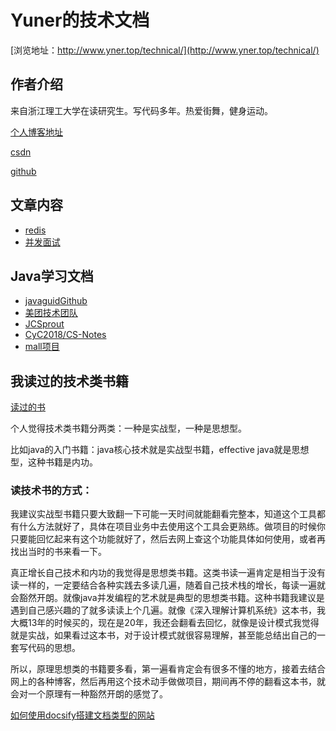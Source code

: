 # Yuner的技术文档

[浏览地址：http://www.yner.top/technical/](http://www.yner.top/technical/)


## 作者介绍
来自浙江理工大学在读研究生。写代码多年。热爱街舞，健身运动。

[个人博客地址](http://www.yner.top/)

[csdn](https://blog.csdn.net/nishuiaee)

[github](https://github.com/ivileey)



## 文章内容

- [redis](./docs/d-1redis.md)
- [并发面试](./docs/a-1并发面试.md)



## Java学习文档

- [javaguidGithub](https://github.com/Snailclimb/JavaGuide-Interview)
- [美团技术团队](https://tech.meituan.com/)
- [JCSprout](https://crossoverjie.top/JCSprout/#/)
- [CyC2018/CS-Notes](https://github.com/CyC2018/CS-Notes)
- [mall项目](https://github.com/macrozheng/mall)

## 我读过的技术类书籍

[读过的书](./docs/h-1books.md)

个人觉得技术类书籍分两类：一种是实战型，一种是思想型。

比如java的入门书籍：java核心技术就是实战型书籍，effective java就是思想型，这种书籍是内功。

### 读技术书的方式：

我建议实战型书籍只要大致翻一下可能一天时间就能翻看完整本，知道这个工具都有什么方法就好了，具体在项目业务中去使用这个工具会更熟练。做项目的时候你只要能回忆起来有这个功能就好了，然后去网上查这个功能具体如何使用，或者再找出当时的书来看一下。

真正增长自己技术和内功的我觉得是思想类书籍。这类书读一遍肯定是相当于没有读一样的，一定要结合各种实践去多读几遍，随着自己技术栈的增长，每读一遍就会豁然开朗。就像java并发编程的艺术就是典型的思想类书籍。这种书籍我建议是遇到自己感兴趣的了就多读读上个几遍。就像《深入理解计算机系统》这本书，我大概13年的时候买的，现在是20年，我还会翻看去回忆，就像是设计模式我觉得就是实战，如果看过这本书，对于设计模式就很容易理解，甚至能总结出自己的一套写代码的思想。

所以，原理思想类的书籍要多看，第一遍看肯定会有很多不懂的地方，接着去结合网上的各种博客，然后再用这个技术动手做做项目，期间再不停的翻看这本书，就会对一个原理有一种豁然开朗的感觉了。



[如何使用docsify搭建文档类型的网站](https://mp.weixin.qq.com/s?__biz=Mzg2OTA0Njk0OA==&mid=2247486555&idx=2&sn=8486026ee9f9ba645ff0363df6036184&chksm=cea24390f9d5ca86ff4177c0aca5e719de17dc89e918212513ee661dd56f17ca8269f4a6e303&token=298703358&lang=zh_CN#rd)